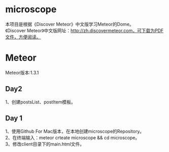 # microscope
本项目是根据《Discover Meteor》中文版学习Meteor的Dome。<br />
《Discover Meteor》中文版网址：http://zh.discovermeteor.com，可下载为PDF文件，方便阅读。

# Meteor
Meteor版本:1.3.1<br>

## Day2
1、创建postsList、postItem模板。<br>

## Day 1
1、使用Github For Mac版本，在本地创建microscope的Repository。<br>
2、在终端输入：meteor crteate microscope && cd microscope。<br>
3、修改client目录下的main.html文件。
